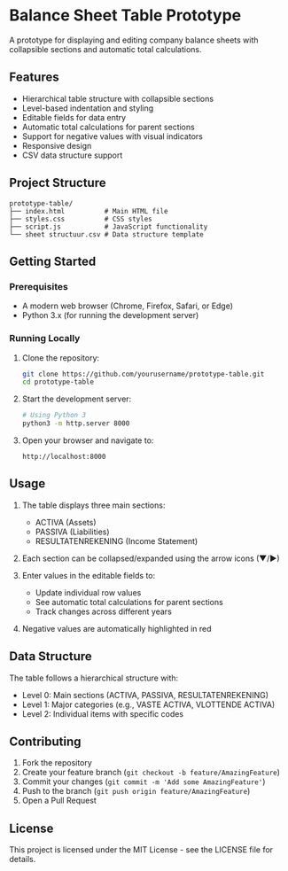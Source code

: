 # Balance Sheet Table Prototype

A prototype for displaying and editing company balance sheets with collapsible sections and automatic total calculations.

## Features

- Hierarchical table structure with collapsible sections
- Level-based indentation and styling
- Editable fields for data entry
- Automatic total calculations for parent sections
- Support for negative values with visual indicators
- Responsive design
- CSV data structure support

## Project Structure

```
prototype-table/
├── index.html          # Main HTML file
├── styles.css          # CSS styles
├── script.js           # JavaScript functionality
└── sheet structuur.csv # Data structure template
```

## Getting Started

### Prerequisites

- A modern web browser (Chrome, Firefox, Safari, or Edge)
- Python 3.x (for running the development server)

### Running Locally

1. Clone the repository:
   ```bash
   git clone https://github.com/yourusername/prototype-table.git
   cd prototype-table
   ```

2. Start the development server:
   ```bash
   # Using Python 3
   python3 -m http.server 8000
   ```

3. Open your browser and navigate to:
   ```
   http://localhost:8000
   ```

## Usage

1. The table displays three main sections:
   - ACTIVA (Assets)
   - PASSIVA (Liabilities)
   - RESULTATENREKENING (Income Statement)

2. Each section can be collapsed/expanded using the arrow icons (▼/▶)

3. Enter values in the editable fields to:
   - Update individual row values
   - See automatic total calculations for parent sections
   - Track changes across different years

4. Negative values are automatically highlighted in red

## Data Structure

The table follows a hierarchical structure with:
- Level 0: Main sections (ACTIVA, PASSIVA, RESULTATENREKENING)
- Level 1: Major categories (e.g., VASTE ACTIVA, VLOTTENDE ACTIVA)
- Level 2: Individual items with specific codes

## Contributing

1. Fork the repository
2. Create your feature branch (`git checkout -b feature/AmazingFeature`)
3. Commit your changes (`git commit -m 'Add some AmazingFeature'`)
4. Push to the branch (`git push origin feature/AmazingFeature`)
5. Open a Pull Request

## License

This project is licensed under the MIT License - see the LICENSE file for details. 